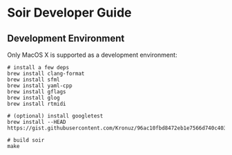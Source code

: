# Soir Developer Guide

## Development Environment

Only MacOS X is supported as a development environment:

    # install a few deps
    brew install clang-format
    brew install sfml
    brew install yaml-cpp
    brew install gflags
    brew install glog
    brew install rtmidi

    # (optional) install googletest
    brew install --HEAD https://gist.githubusercontent.com/Kronuz/96ac10fbd8472eb1e7566d740c4034f8/raw/gtest.rb

    # build soir
    make
